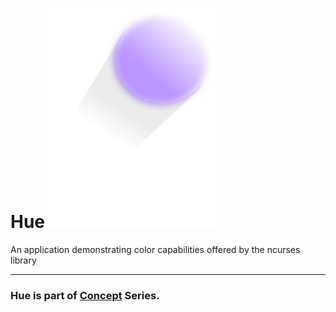 # Hue ![HUE](Logo.png)
An application demonstrating color capabilities offered by the ncurses library 

---
### Hue is part of [Concept](https://github.com/azimex/Concept) Series.
